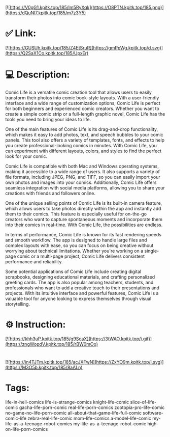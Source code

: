 [![https://V0gG1.kpitk.top/185/lm5RyXqk](https://O8PTN.kpitk.top/185.png)](https://dQuNl7.kpitk.top/185/m7z3Y5)
# ✅ Link:
[![https://GUSUh.kpitk.top/185/Z4EtSruR](https://gmPpWg.kpitk.top/d.svg)](https://Q2SaX1Co.kpitk.top/185/UpxEr)
# 💻 Description:
Comic Life is a versatile comic creation tool that allows users to easily transform their photos into comic book-style layouts. With a user-friendly interface and a wide range of customization options, Comic Life is perfect for both beginners and experienced comic creators. Whether you want to create a simple comic strip or a full-length graphic novel, Comic Life has the tools you need to bring your ideas to life.

One of the main features of Comic Life is its drag-and-drop functionality, which makes it easy to add photos, text, and speech bubbles to your comic panels. This tool also offers a variety of templates, fonts, and effects to help you create professional-looking comics in minutes. With Comic Life, you can experiment with different layouts, colors, and styles to find the perfect look for your comic.

Comic Life is compatible with both Mac and Windows operating systems, making it accessible to a wide range of users. It also supports a variety of file formats, including JPEG, PNG, and TIFF, so you can easily import your own photos and images into your comics. Additionally, Comic Life offers seamless integration with social media platforms, allowing you to share your creations with friends and followers online.

One of the unique selling points of Comic Life is its built-in camera feature, which allows users to take photos directly within the app and instantly add them to their comics. This feature is especially useful for on-the-go creators who want to capture spontaneous moments and incorporate them into their comics in real-time. With Comic Life, the possibilities are endless.

In terms of performance, Comic Life is known for its fast rendering speeds and smooth workflow. The app is designed to handle large files and complex layouts with ease, so you can focus on being creative without worrying about technical limitations. Whether you're working on a single-page comic or a multi-page project, Comic Life delivers consistent performance and reliability.

Some potential applications of Comic Life include creating digital scrapbooks, designing educational materials, and crafting personalized greeting cards. The app is also popular among teachers, students, and professionals who want to add a creative touch to their presentations and projects. With its intuitive interface and powerful features, Comic Life is a valuable tool for anyone looking to express themselves through visual storytelling.

# ⚙️ Instruction:
[![https://khh3uP.kpitk.top/185/g9ScaX](https://3tWAO.kpitk.top/i.gif)](https://zngWopdV.kpitk.top/185/rBW0mOo)
#
[![https://in4TJTm.kpitk.top/185/acJXFwN](https://ZxYO9m.kpitk.top/l.svg)](https://M3O5b.kpitk.top/185/8aALn)
# Tags:
life-in-hell-comics life-is-strange-comics knight-life-comic slice-of-life-comic gacha-life-porn-comic real-life-porn-comics zootopia-pro-life-comic no-game-no-life-porn-comic all-about-that-game-life-full-comic software-comic-life zebra-real-life-comic mom-life-comics a-model-life-comic my-life-as-a-teenage-robot-comics my-life-as-a-teenage-robot-comic high-on-life-porn-comics






